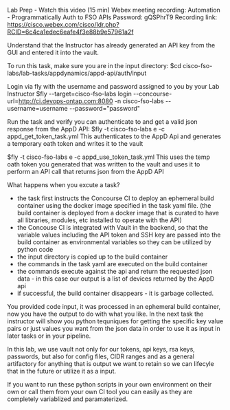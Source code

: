 Lab Prep - Watch this video (15 min)
Webex meeting recording: Automation - Programmatically Auth to FSO APIs
Password: gQSPhrT9
Recording link: https://cisco.webex.com/cisco/ldr.php?RCID=6c4ca1edec6eafe4f3e88b9e57961a2f

Understand that the Instructor has already generated an API key from the GUI and entered it into the vault.

To run this task, make sure you are in the input directory:
$cd cisco-fso-labs/lab-tasks/appdynamics/appd-api/auth/input

Login via fly with the username and password assigned to you by your Lab Instructor
$fly --target=cisco-fso-labs login --concourse-url=http://ci.devops-ontap.com:8080 -n cisco-fso-labs --username=username --password="password"

Run the task and verify you can authenticate to and get a valid json response from the AppD API:
$fly -t cisco-fso-labs e -c appd_get_token_task.yml
This authenticates to the AppD Api and generates a temporary oath token and writes it to the vault

$fly -t cisco-fso-labs e -c appd_use_token_task.yml
This uses the temp oath token you generated that was written to the vault and uses it to perform an API call that returns json from the AppD API


What happens when you excute a task?
- the task first instructs the Concourse CI to deploy an ephemeral build container using the docker image specified in the task yaml file.
  (the build container is deployed from a docker image that is curated to have all libraries, modules, etc installed to operate with the API)
- the Concouse CI is integrated with Vault in the backend, so that the variable values including the API token and SSH key are passed into the build container
  as environmental variables so they can be utilized by python code
- the input directory is copied up to the build container
- the commands in the task yaml are executed on the build container
- the commands execute against the api and return the requested json data - in this case our output is a list of devices returned by the  AppD api
- if successful, the build container disappears - it is garbage collected.

You provided code input, it was processed in an ephemeral build container, now you have the output to do with what you like.
In the next task the instructor will show you python tequniques for getting the specific key value pairs or just values you want from the json data
in order to use it as input in later tasks or in your pipeline.

In this lab, we use vault not only for our tokens, api keys, rsa keys, passwords, but also for config files, CIDR ranges and as a general artifactory
for anything that is output we want to retain so we can lifecyle that in the future or utilize it as a input.

If you want to run these python scripts in your own environment on their own or call them from your own CI tool you can easily as they
are completely variablized and paramaterized.